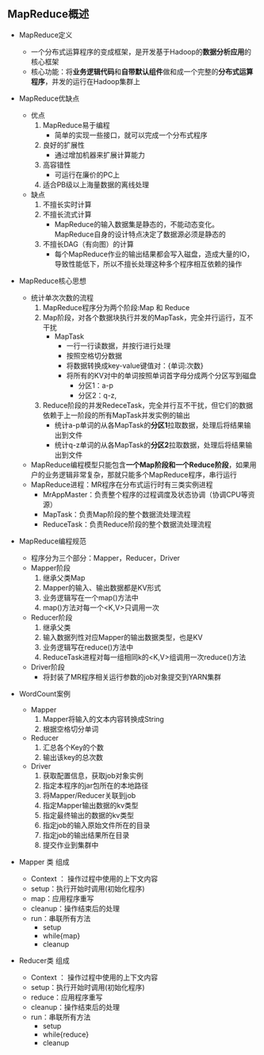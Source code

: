 ## MapReduce概述
* MapReduce定义
    * 一个分布式运算程序的变成框架，是开发基于Hadoop的**数据分析应用**的核心框架
    * 核心功能：将**业务逻辑代码**和**自带默认组件**做和成一个完整的**分布式运算程序**，并发的运行在Hadoop集群上

* MapReduce优缺点
    * 优点
        1. MapReduce易于编程
            * 简单的实现一些接口，就可以完成一个分布式程序
        2. 良好的扩展性
            * 通过增加机器来扩展计算能力
        3. 高容错性
            * 可运行在廉价的PC上
        4. 适合PB级以上海量数据的离线处理
    * 缺点
        1. 不擅长实时计算
        2. 不擅长流式计算
            * MapReduce的输入数据集是静态的，不能动态变化。MapReduce自身的设计特点决定了数据源必须是静态的
        3. 不擅长DAG（有向图）的计算
            * 每个MapReduce作业的输出结果都会写入磁盘，造成大量的IO，导致性能低下，所以不擅长处理这种多个程序相互依赖的操作

* MapReduce核心思想
    * 统计单次次数的流程
        1. MapReduce程序分为两个阶段:Map 和 Reduce
        2. Map阶段，对各个数据块执行并发的MapTask，完全并行运行，互不干扰
            * MapTask
                * 一行一行读数据，并按行进行处理
                * 按照空格切分数据
                * 将数据转换成key-value键值对：{单词:次数}
                * 将所有的KV对中的单词按照单词首字母分成两个分区写到磁盘
                    * 分区1：a-p
                    * 分区2：q-z,
        3. Reduce阶段的并发RedeceTask，完全并行互不干扰，但它们的数据依赖于上一阶段的所有MapTask并发实例的输出
            * 统计a-p单词的从各MapTask的**分区1**拉取数据，处理后将结果输出到文件
            * 统计q-z单词的从各MapTask的**分区2**拉取数据，处理后将结果输出到文件
    * MapReduce编程模型只能包含**一个Map阶段和一个Reduce阶段**，如果用户的业务逻辑非常复杂，那就只能多个MapReduce程序，串行运行
    * MapReduce进程：MR程序在分布式运行时有三类实例进程
        * MrAppMaster：负责整个程序的过程调度及状态协调（协调CPU等资源）
        * MapTask：负责Map阶段的整个数据流处理流程
        * ReduceTask：负责Reduce阶段的整个数据流处理流程
* MapReduce编程规范
    * 程序分为三个部分：Mapper，Reducer，Driver
    * Mapper阶段
        1. 继承父类Map
        2. Mapper的输入、输出数据都是KV形式
        3. 业务逻辑写在一个map()方法中
        4. map()方法对每一个<K,V>只调用一次
    * Reducer阶段
        1. 继承父类
        2. 输入数据列性对应Mapper的输出数据类型，也是KV
        3. 业务逻辑写在reduce()方法中
        4. ReduceTask进程对每一组相同k的<K,V>组调用一次reduce()方法
    * Driver阶段
        * 将封装了MR程序相关运行参数的job对象提交到YARN集群

* WordCount案例
    * Mapper
        1. Mapper将输入的文本内容转换成String
        2. 根据空格切分单词
    * Reducer
        1. 汇总各个Key的个数
        2. 输出该key的总次数
    * Driver
        1. 获取配置信息，获取job对象实例
        2. 指定本程序的jar包所在的本地路径
        3. 将Mapper/Reducer关联到job
        4. 指定Mapper输出数据的kv类型
        5. 指定最终输出的数据的kv类型
        6. 指定job的输入原始文件所在的目录
        7. 指定job的输出结果所在目录
        8. 提交作业到集群中 
* Mapper 类 组成
    * Context ： 操作过程中使用的上下文内容
    * setup：执行开始时调用(初始化程序)
    * map：应用程序重写
    * cleanup：操作结束后的处理
    * run：串联所有方法
        * setup
        * while{map}
        * cleanup
* Reducer类 组成
    * Context ： 操作过程中使用的上下文内容
    * setup：执行开始时调用(初始化程序)
    * reduce：应用程序重写
    * cleanup：操作结束后的处理
    * run：串联所有方法
        * setup
        * while{reduce}
        * cleanup